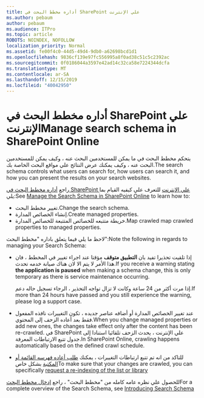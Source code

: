 ```yaml
---
title: أداره مخطط البحث في SharePoint علي الإنترنت
ms.author: pebaum
author: pebaum
ms.audience: ITPro
ms.topic: article
ROBOTS: NOINDEX, NOFOLLOW
localization_priority: Normal
ms.assetid: fe00f4c0-44d5-49d4-9db0-a62698bcd1d1
ms.openlocfilehash: 9836cf139e97fc556995a8f0ad38c51c5c2392ac
ms.sourcegitcommit: 0f0186044a3597e42ad14c32ca58e7224344dcfa
ms.translationtype: MT
ms.contentlocale: ar-SA
ms.lasthandoff: 12/15/2019
ms.locfileid: "40042950"
---
```

# <a name="manage-search-schema-in-sharepoint-online"></a><span data-ttu-id="46ffc-102">أداره مخطط البحث في SharePoint علي الإنترنت</span><span class="sxs-lookup"><span data-stu-id="46ffc-102">Manage search schema in SharePoint Online</span></span>

<span data-ttu-id="46ffc-103">يتحكم مخطط البحث في ما يمكن للمستخدمين البحث عنه ، وكيف يمكن للمستخدمين البحث عنه ، وكيف يمكنك عرض النتائج علي مواقع البحث الخاصة بك.</span><span class="sxs-lookup"><span data-stu-id="46ffc-103">The search schema controls what users can search for, how users can search it, and how you can present the results on your search websites.</span></span> 

<span data-ttu-id="46ffc-104">راجع [أداره مخطط البحث في SharePoint علي الإنترنت](https://docs.microsoft.com/sharepoint/manage-search-schema) للتعرف علي كيفيه القيام بما يلي:</span><span class="sxs-lookup"><span data-stu-id="46ffc-104">See [Manage the Search Schema in SharePoint Online](https://docs.microsoft.com/sharepoint/manage-search-schema) to learn how to:</span></span> 
- <span data-ttu-id="46ffc-105">تغيير مخطط البحث.</span><span class="sxs-lookup"><span data-stu-id="46ffc-105">Change the search schema.</span></span>
- <span data-ttu-id="46ffc-106">إنشاء الخصائص المدارة.</span><span class="sxs-lookup"><span data-stu-id="46ffc-106">Create managed properties.</span></span>
- <span data-ttu-id="46ffc-107">خريطة متتبعه للخصائص المتتبعة للخصائص المدارة.</span><span class="sxs-lookup"><span data-stu-id="46ffc-107">Map crawled map crawled properties to managed properties.</span></span>

<span data-ttu-id="46ffc-108">لاحظ ما يلي فيما يتعلق باداره "مخطط البحث":</span><span class="sxs-lookup"><span data-stu-id="46ffc-108">Note the following in regards to managing your Search Schema:</span></span>

- <span data-ttu-id="46ffc-109">إذا تلقيت تحذيرا تفيد بان **التطبيق متوقف** مؤقتا عند اجراء تغيير في المخطط ، فان هذا الأمر لا يتم الا لان هناك صيانة خدمه تحدث.</span><span class="sxs-lookup"><span data-stu-id="46ffc-109">If you receive a warning stating **the application is paused** when making a schema change, this is only temporary as there is service maintenance occurring.</span></span> 

    <span data-ttu-id="46ffc-110">إذا مرت أكثر من 24 ساعة وكانت لا تزال تواجه التحذير ، الرجاء تسجيل حاله دعم.</span><span class="sxs-lookup"><span data-stu-id="46ffc-110">If more than 24 hours have passed and you still experience the warning, please log a support case.</span></span>
- <span data-ttu-id="46ffc-111">عند تغيير الخصائص المدارة أو أضافه عناصر جديده ، تكون التغييرات نافذه المفعول فقط بعد أعاده الزحف إلى المحتوي.</span><span class="sxs-lookup"><span data-stu-id="46ffc-111">When you change managed properties or add new ones, the changes take effect only after the content has been re-crawled.</span></span> <span data-ttu-id="46ffc-112">في SharePoint علي الإنترنت ، يحدث الزحف تلقائيا استنادا إلى جدول تتبع الارتباطات المعرفة.</span><span class="sxs-lookup"><span data-stu-id="46ffc-112">In SharePoint Online, crawling happens automatically based on the defined crawl schedule.</span></span>
- <span data-ttu-id="46ffc-113">للتاكد من انه تم تتبع ارتباطات التغييرات ، يمكنك [طلب أعاده فهرسه القائمة أو المكتبة](https://docs.microsoft.com/sharepoint/manage-search-schema#request-re-indexing-of-a-document-library-or-list) بشكل خاص</span><span class="sxs-lookup"><span data-stu-id="46ffc-113">To make sure that your changes are crawled, you can specifically [request a re-indexing of the list or library](https://docs.microsoft.com/sharepoint/manage-search-schema#request-re-indexing-of-a-document-library-or-list)</span></span> 

<span data-ttu-id="46ffc-114">للحصول علي نظره عامه كامله من "مخطط البحث" ، راجع [إدخال مخطط البحث](https://blogs.technet.microsoft.com/tothesharepoint/2012/11/25/introducing-search-schema-for-sharepoint-2013/)</span><span class="sxs-lookup"><span data-stu-id="46ffc-114">For a complete overview of the Search Schema, see [Introducing Search Schema](https://blogs.technet.microsoft.com/tothesharepoint/2012/11/25/introducing-search-schema-for-sharepoint-2013/)</span></span> 


